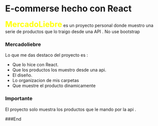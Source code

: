 # E-commerse hecho con React
<p>
<b style="color:yellow; font-size:25px">MercadoLiebre</b> es un proyecto personal
donde muestro una serie de productos que lo traigo desde una API . No use bootstrap
</p>


### Mercadoliebre

<p>
Lo que me das destaco del proyecto es :
</p>


- Que lo hice con React.
- Que los productos los muestro desde una api.
- El diseño.
- Lo organizacion de mis carpetas
- Que muestre el producto dinamicamente 


### Importante

<p>
El proyecto solo muestra los productos que le mando por la api .
</p>



###End
